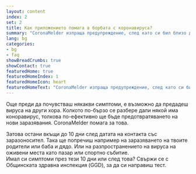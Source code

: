 ```yaml
---
layout: content
index: 2
set: 2
title: Как приложението помага в борбата с коронавируса?
summary: "CoronaMelder изпраща предупреждение, след като си бил близо до някого с коронавирус."
lang: bg
categories:
- bg
- faq
showBreadCrumbs: true
showContact: true
featuredHome: true
featuredHomeIndex: 1
featuredHomeIcon: heart
featuredHomeText: "CoronaMelder изпраща предупреждение, след като си бил близо до някого с коронавирус."
---
```


Още преди да почувстваш някакви симптоми, е възможно да предадеш вируса на други хора. Колкото по-бързо се разбере дали някой има коноравирус, толкова по-ефективно ще бъде предотвратяването на нови заразявания. CoronaMelder помага за това. 

Затова остани вкъщи до 10 дни след датата на контакта със заразоносител.
Така ще попречиш например на заразяването на твоите родители или баба и дядо. Или на разпространението на вируса на оживени места като пазар или спортно събитие.  
Имал си симптоми през тези 10 дни или след това? Свържи се с Общинската здравна инспекция (GGD), за да си направиш тест.

